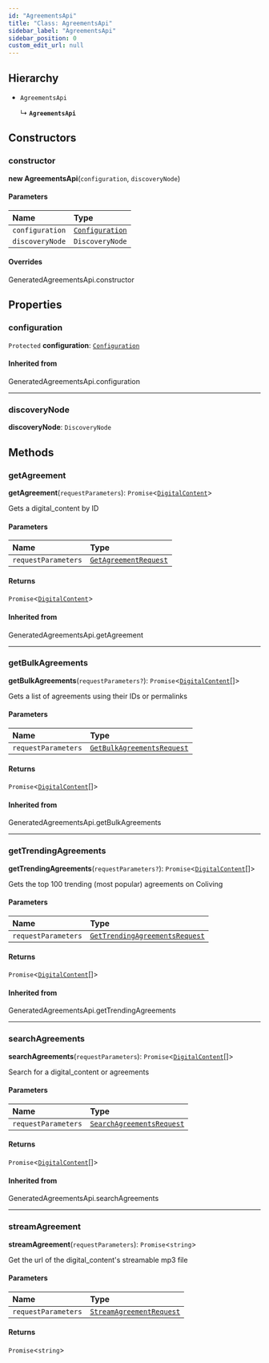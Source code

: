 ```yaml
---
id: "AgreementsApi"
title: "Class: AgreementsApi"
sidebar_label: "AgreementsApi"
sidebar_position: 0
custom_edit_url: null
---
```


## Hierarchy

- `AgreementsApi`

  ↳ **`AgreementsApi`**

## Constructors

### constructor

**new AgreementsApi**(`configuration`, `discoveryNode`)

#### Parameters

| Name | Type |
| :------ | :------ |
| `configuration` | [`Configuration`](Configuration.md) |
| `discoveryNode` | `DiscoveryNode` |

#### Overrides

GeneratedAgreementsApi.constructor

## Properties

### configuration

 `Protected` **configuration**: [`Configuration`](Configuration.md)

#### Inherited from

GeneratedAgreementsApi.configuration

___

### discoveryNode

 **discoveryNode**: `DiscoveryNode`

## Methods

### getAgreement

**getAgreement**(`requestParameters`): `Promise`<[`DigitalContent`](../interfaces/DigitalContent.md)\>

Gets a digital_content by ID

#### Parameters

| Name | Type |
| :------ | :------ |
| `requestParameters` | [`GetAgreementRequest`](../interfaces/GetAgreementRequest.md) |

#### Returns

`Promise`<[`DigitalContent`](../interfaces/DigitalContent.md)\>

#### Inherited from

GeneratedAgreementsApi.getAgreement

___

### getBulkAgreements

**getBulkAgreements**(`requestParameters?`): `Promise`<[`DigitalContent`](../interfaces/DigitalContent.md)[]\>

Gets a list of agreements using their IDs or permalinks

#### Parameters

| Name | Type |
| :------ | :------ |
| `requestParameters` | [`GetBulkAgreementsRequest`](../interfaces/GetBulkAgreementsRequest.md) |

#### Returns

`Promise`<[`DigitalContent`](../interfaces/DigitalContent.md)[]\>

#### Inherited from

GeneratedAgreementsApi.getBulkAgreements

___

### getTrendingAgreements

**getTrendingAgreements**(`requestParameters?`): `Promise`<[`DigitalContent`](../interfaces/DigitalContent.md)[]\>

Gets the top 100 trending (most popular) agreements on Coliving

#### Parameters

| Name | Type |
| :------ | :------ |
| `requestParameters` | [`GetTrendingAgreementsRequest`](../interfaces/GetTrendingAgreementsRequest.md) |

#### Returns

`Promise`<[`DigitalContent`](../interfaces/DigitalContent.md)[]\>

#### Inherited from

GeneratedAgreementsApi.getTrendingAgreements

___

### searchAgreements

**searchAgreements**(`requestParameters`): `Promise`<[`DigitalContent`](../interfaces/DigitalContent.md)[]\>

Search for a digital_content or agreements

#### Parameters

| Name | Type |
| :------ | :------ |
| `requestParameters` | [`SearchAgreementsRequest`](../interfaces/SearchAgreementsRequest.md) |

#### Returns

`Promise`<[`DigitalContent`](../interfaces/DigitalContent.md)[]\>

#### Inherited from

GeneratedAgreementsApi.searchAgreements

___

### streamAgreement

**streamAgreement**(`requestParameters`): `Promise`<`string`\>

Get the url of the digital_content's streamable mp3 file

#### Parameters

| Name | Type |
| :------ | :------ |
| `requestParameters` | [`StreamAgreementRequest`](../interfaces/StreamAgreementRequest.md) |

#### Returns

`Promise`<`string`\>
